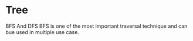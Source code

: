 # Tree
BFS And DFS
BFS is one of the most important traversal technique and can bue used in multiple use case.
